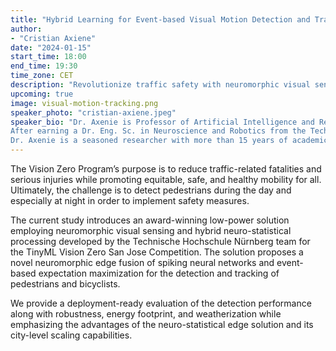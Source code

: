 ```yaml
---
title: "Hybrid Learning for Event-based Visual Motion Detection and Tracking of Pedestrians"
author:
- "Cristian Axiene"
date: "2024-01-15"
start_time: 18:00
end_time: 19:30
time_zone: CET
description: "Revolutionize traffic safety with neuromorphic visual sensing. Explore award-winning solutions for pedestrian detection and tracking, emphasizing sustainability and city-level deployment. Join Dr. Cristian Axiene in this groundbreaking AI exploration"
upcoming: true
image: visual-motion-tracking.png
speaker_photo: "cristian-axiene.jpeg"
speaker_bio: "Dr. Axenie is Professor of Artificial Intelligence and Research Group Leader in Cognitive Neurocomputing at the Technische Hochschule Nürnberg Georg Simon Ohm in Germany. <br><br>
After earning a Dr. Eng. Sc. in Neuroscience and Robotics from the Technical University of Munich in 2016, Dr. Axenie joined the Huawei Research Center in Munich. Between 2017 and 2023 Dr. Axenie was Staff Research Engineer with Huawei Research Center. At the same time, Dr. Axenie was the Principal Investigator and Head of the Audi Konfuzius-Institut Ingolstadt Laboratory at the Technische Hochschule Ingolstadt. <br><br>
Dr. Axenie is a seasoned researcher with more than 15 years of academic research and more than 10 years of industrial research experience. His research was disseminated in more than 50 peer-reviewed publications and more than 10 patents. Currently Dr. Axenie focuses on sustainable and efficient deployment of intelligent algorithms for sensor fusion and closed-loop control."
---
```


The Vision Zero Program’s purpose is to reduce traffic-related fatalities and serious injuries while promoting equitable, safe, and healthy mobility for all. Ultimately, the challenge is to detect pedestrians during the day and especially at night in order to implement safety measures.

The current study introduces an award-winning low-power solution employing neuromorphic visual sensing and hybrid neuro-statistical processing developed by the Technische Hochschule Nürnberg team for the TinyML Vision Zero San Jose Competition. The solution proposes a novel neuromorphic edge fusion of spiking neural networks and event-based expectation maximization for the detection and tracking of pedestrians and bicyclists. 

We provide a deployment-ready evaluation of the detection performance along with robustness, energy footprint, and weatherization while emphasizing the advantages of the neuro-statistical edge solution and its city-level scaling capabilities.
